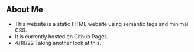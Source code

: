 ## About Me 

* This website is a static HTML website using semantic tags and minimal CSS. 
* It is currently hosted on Github Pages.
* 4/18/22 Taking another look at this.
